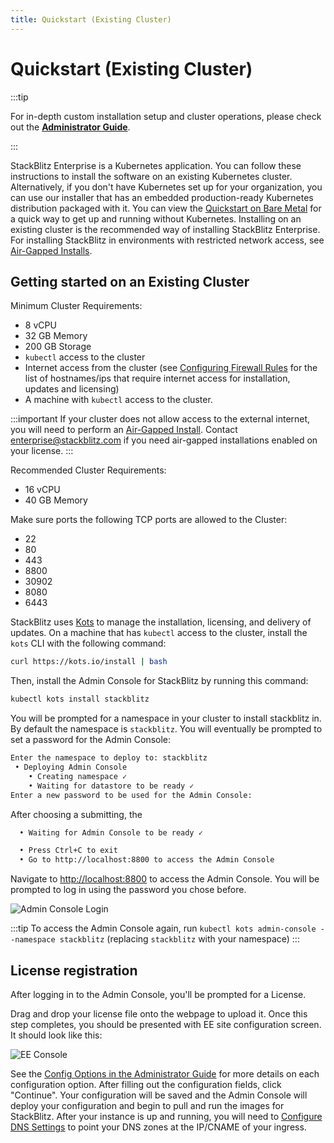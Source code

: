 ```yaml
---
title: Quickstart (Existing Cluster)
---
```


# Quickstart (Existing Cluster)

:::tip

For in-depth custom installation setup and cluster operations, please check out the **[Administrator Guide](/enterprise/installation/administrator-guide)**.

:::

StackBlitz Enterprise is a Kubernetes application. You can follow these instructions to install the software on an existing Kubernetes cluster. Alternatively, if
you don't have Kubernetes set up for your organization, you can use our installer that has an embedded production-ready Kubernetes distribution packaged with it.
You can view the [Quickstart on Bare Metal](/enterprise/installation/quickstart) for a quick way to get up and running without Kubernetes. Installing on
an existing cluster is the recommended way of installing StackBlitz Enterprise. For installing StackBlitz in environments with restricted network access, see
[Air-Gapped Installs](/enterprise/installation/air-gapped-installs).

## Getting started on an Existing Cluster

Minimum Cluster Requirements:

- 8 vCPU
- 32 GB Memory
- 200 GB Storage
- `kubectl` access to the cluster
- Internet access from the cluster (see [Configuring Firewall Rules](/enterprise/configuring-firewall-rules) for the list of hostnames/ips that require internet access for installation, updates and licensing)
- A machine with `kubectl` access to the cluster.

:::important
If your cluster does not allow access to the external internet, you will need to perform an [Air-Gapped Install](/enterprise/installation/air-gapped-installs).
Contact [enterprise@stackblitz.com](mailto:enterprise@stackblitz.com) if you need air-gapped installations enabled on your license.
:::

Recommended Cluster Requirements:

- 16 vCPU
- 40 GB Memory

Make sure ports the following TCP ports are allowed to the Cluster:

- 22
- 80
- 443
- 8800
- 30902
- 8080
- 6443

StackBlitz uses [Kots](https://kots.io) to manage the installation, licensing, and delivery of updates. On a machine that has `kubectl` access to the cluster, install the `kots` CLI with the following command:

```sh
curl https://kots.io/install | bash
```

Then, install the Admin Console for StackBlitz by running this command:

```sh
kubectl kots install stackblitz
```

You will be prompted for a namespace in your cluster to install stackblitz in. By default the namespace is `stackblitz`. You will eventually be prompted to set a password for the Admin Console:

```sh
Enter the namespace to deploy to: stackblitz
 • Deploying Admin Console
    • Creating namespace ✓
    • Waiting for datastore to be ready ✓
Enter a new password to be used for the Admin Console:
```

After choosing a submitting, the

```sh
  • Waiting for Admin Console to be ready ✓

  • Press Ctrl+C to exit
  • Go to http://localhost:8800 to access the Admin Console
```

Navigate to [http://localhost:8800](http://localhost:8800) to access the Admin Console. You will be prompted to log in using the password you chose before.

![Admin Console Login](/doc_images/admin-console-login.png)

:::tip
To access the Admin Console again, run `kubectl kots admin-console --namespace stackblitz` (replacing `stackblitz` with your namespace)
:::

## License registration

After logging in to the Admin Console, you'll be prompted for a License.

Drag and drop your license file onto the webpage to upload it. Once this step completes, you should be presented with EE site configuration screen. It should look like this:

![EE Console](/doc_images/ee-console-config.png)

See the [Config Options in the Administrator Guide](http://local.stackblitz.com:3000/installation/administrator-guide#config-options) for more details on each configuration option. After filling out the configuration fields, click "Continue". Your configuration will be saved and the Admin Console will deploy your configuration and begin to pull and run the images for StackBlitz. After your instance is up and running, you will need to [Configure DNS Settings](http://local.stackblitz.com:3000/configuring-dns) to point your DNS zones at the IP/CNAME of your ingress.
